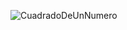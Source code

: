 ![CuadradoDeUnNumero](https://github.com/Abdel03061/Apuntes-primer-parcial-Abdel/assets/130338988/574a1934-3e47-4b2d-be11-47855c08b6bd)
